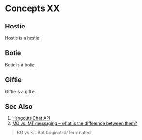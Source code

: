# Concepts XX

## Hostie

Hostie is a hostie.

## Botie

Botie is a botie.

## Giftie

Giftie is a giftie.

## See Also

1. [Hangouts Chat API](https://developers.google.com/hangouts/chat/concepts/)
1. [MO vs. MT messaging – what is the difference between them?](https://www.horisen.com/en/blog/mo-vs-mt-messaging-what-is-the-difference-between-them)
> BO vs BT: Bot Originated/Terminated